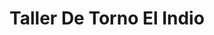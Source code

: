 ---
title: "Taller De Torno El Indio"
url: /hermosillo/taller-de-torno-el-indio/
shop: reparación de automóviles
---